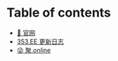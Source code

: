 # Table of contents

* [🥳 官网](README.md)
* [353.EE 更新日志](353.ee-geng-xin-ri-zhi.md)
* [😜 聚.online](ju-.online.md)
